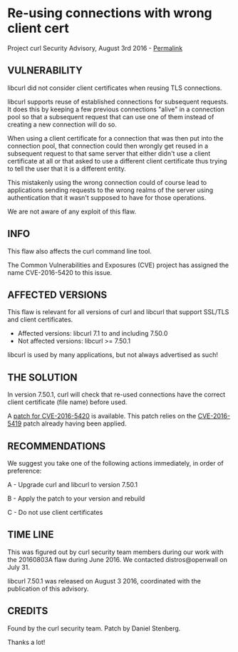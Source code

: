 Re-using connections with wrong client cert
===========================================

Project curl Security Advisory, August 3rd 2016 -
[Permalink](https://www.curl.se/docs/CVE-2016-5420.html)

VULNERABILITY
-------------

libcurl did not consider client certificates when reusing TLS connections.

libcurl supports reuse of established connections for subsequent requests. It
does this by keeping a few previous connections "alive" in a connection pool
so that a subsequent request that can use one of them instead of creating a
new connection will do so.

When using a client certificate for a connection that was then put into the
connection pool, that connection could then wrongly get reused in a subsequent
request to that same server that either didn't use a client certificate at all
or that asked to use a different client certificate thus trying to tell the
user that it is a different entity.

This mistakenly using the wrong connection could of course lead to
applications sending requests to the wrong realms of the server using
authentication that it wasn't supposed to have for those operations.

We are not aware of any exploit of this flaw.

INFO
----

This flaw also affects the curl command line tool.

The Common Vulnerabilities and Exposures (CVE) project has assigned the name
CVE-2016-5420 to this issue.

AFFECTED VERSIONS
-----------------

This flaw is relevant for all versions of curl and libcurl that support
SSL/TLS and client certificates.

- Affected versions: libcurl 7.1 to and including 7.50.0
- Not affected versions: libcurl >= 7.50.1

libcurl is used by many applications, but not always advertised as such!

THE SOLUTION
------------

In version 7.50.1, curl will check that re-used connections have the correct
client certificate (file name) before used.

A [patch for CVE-2016-5420](https://www.curl.se/CVE-2016-5420.patch) is
available. This patch relies on the
[CVE-2016-5419](https://www.curl.se/docs/CVE-2016-5419.html) patch already
having been applied.

RECOMMENDATIONS
---------------

We suggest you take one of the following actions immediately, in order of
preference:

 A - Upgrade curl and libcurl to version 7.50.1

 B - Apply the patch to your version and rebuild

 C - Do not use client certificates

TIME LINE
---------

This was figured out by curl security team members during our work with the
20160803A flaw during June 2016. We contacted distros@openwall on July 31.

libcurl 7.50.1 was released on August 3 2016, coordinated with the publication
of this advisory.

CREDITS
-------

Found by the curl security team. Patch by Daniel Stenberg.

Thanks a lot!
